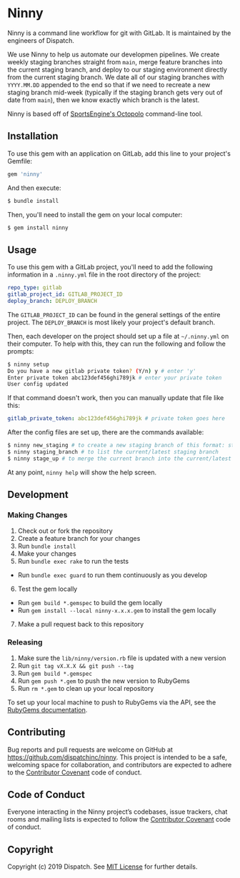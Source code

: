 # Ninny

Ninny is a command line workflow for git with GitLab. It is maintained by the engineers of Dispatch.

We use Ninny to help us automate our developmen pipelines. We create weekly staging branches straight from `main`, merge feature branches into the current staging branch, and deploy to our staging environment directly from the current staging branch. We date all of our staging branches with `YYYY.MM.DD` appended to the end so that if we need to recreate a new staging branch mid-week (typically if the staging branch gets very out of date from `main`), then we know exactly which branch is the latest.

Ninny is based off of [SportsEngine's Octopolo](https://github.com/sportngin/octopolo) command-line tool.

## Installation

To use this gem with an application on GitLab, add this line to your project's Gemfile:

```ruby
gem 'ninny'
```

And then execute:

```bash
$ bundle install
```

Then, you'll need to install the gem on your local computer:

```bash
$ gem install ninny
```

## Usage

To use this gem with a GitLab project, you'll need to add the following information in a `.ninny.yml` file in the root directory of the project:

```yml
repo_type: gitlab
gitlab_project_id: GITLAB_PROJECT_ID
deploy_branch: DEPLOY_BRANCH
```

The `GITLAB_PROJECT_ID` can be found in the general settings of the entire project. The `DEPLOY_BRANCH` is most likely your project's default branch.

Then, each developer on the project should set up a file at `~/.ninny.yml` on their computer. To help with this, they can run the following and follow the prompts:

```bash
$ ninny setup
Do you have a new gitlab private token? (Y/n) y # enter 'y'
Enter private token abc123def456ghi789jk # enter your private token
User config updated
```

If that command doesn't work, then you can manually update that file like this:

```yml
gitlab_private_token: abc123def456ghi789jk # private token goes here
```

After the config files are set up, there are the commands available:

```bash
$ ninny new_staging # to create a new staging branch of this format: staging.YYYY.MM.DD
$ ninny staging_branch # to list the current/latest staging branch
$ ninny stage_up # to merge the current branch into the current/latest staging branch
```

At any point, `ninny help` will show the help screen.

## Development

### Making Changes

1. Check out or fork the repository
2. Create a feature branch for your changes
3. Run `bundle install`
4. Make your changes
5. Run `bundle exec rake` to run the tests
  * Run `bundle exec guard` to run them continuously as you develop
6. Test the gem locally
  * Run `gem build *.gemspec` to build the gem locally
  * Run `gem install --local ninny-x.x.x.gem` to install the gem locally
7. Make a pull request back to this repository

### Releasing

1. Make sure the `lib/ninny/version.rb` file is updated with a new version
2. Run `git tag vX.X.X && git push --tag`
3. Run `gem build *.gemspec`
4. Run `gem push *.gem` to push the new version to RubyGems
5. Run `rm *.gem` to clean up your local repository

To set up your local machine to push to RubyGems via the API, see the [RubyGems documentation](https://guides.rubygems.org/publishing/#publishing-to-rubygemsorg).

## Contributing

Bug reports and pull requests are welcome on GitHub at https://github.com/dispatchinc/ninny. This project is intended to be a safe, welcoming space for collaboration, and contributors are expected to adhere to the [Contributor Covenant](http://contributor-covenant.org) code of conduct.

## Code of Conduct

Everyone interacting in the Ninny project’s codebases, issue trackers, chat rooms and mailing lists is expected to follow the [Contributor Covenant](http://contributor-covenant.org) code of conduct.

## Copyright

Copyright (c) 2019 Dispatch. See [MIT License](LICENSE.txt) for further details.
